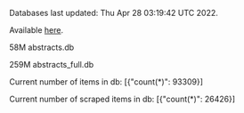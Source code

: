 Databases last updated: Thu Apr 28 03:19:42 UTC 2022. 

Available [here](https://github.com/cbeauhilton/ash-db/releases).


58M	abstracts.db

259M	abstracts_full.db

Current number of items in db:
[{"count(*)": 93309}]

Current number of scraped items in db:
[{"count(*)": 26426}]
